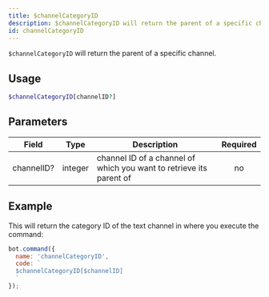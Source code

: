 ```yaml
---
title: $channelCategoryID 
description: $channelCategoryID will return the parent of a specific channel.
id: channelCategoryID
---
```


`$channelCategoryID` will return the parent of a specific channel.

## Usage

```php
$channelCategoryID[channelID?]
```

## Parameters 


| Field      | Type    | Description                                                         | Required |
| ---------- | ------- | ------------------------------------------------------------------- | :------: |
| channelID? | integer | channel ID of a channel of which you want to retrieve its parent of |    no    |


## Example

This will return the category ID of the text channel in where you execute the command:

```javascript
bot.command({
  name: 'channelCategoryID',
  code: `
  $channelCategoryID[$channelID]
  `
});
```